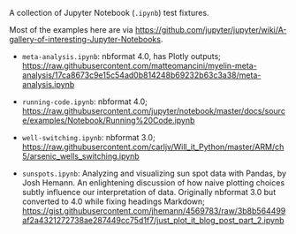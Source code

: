 A collection of Jupyter Notebook (`.ipynb`) test fixtures.

Most of the examples here are via https://github.com/jupyter/jupyter/wiki/A-gallery-of-interesting-Jupyter-Notebooks.

- `meta-analysis.ipynb`: nbformat 4.0, has Plotly outputs; https://raw.githubusercontent.com/matteomancini/myelin-meta-analysis/17ca8673c9e15c54ad0b814248b69232b63c3a38/meta-analysis.ipynb

- `running-code.ipynb`: nbformat 4.0; https://raw.githubusercontent.com/jupyter/notebook/master/docs/source/examples/Notebook/Running%20Code.ipynb

- `well-switching.ipynb`: nbformat 3.0; https://raw.githubusercontent.com/carljv/Will_it_Python/master/ARM/ch5/arsenic_wells_switching.ipynb

- `sunspots.ipynb`: Analyzing and visualizing sun spot data with Pandas, by Josh Hemann. An enlightening discussion of how naive plotting choices subtly influence our interpretation of data. Originally nbformat 3.0 but converted to 4.0 while fixing headings Markdown; https://gist.githubusercontent.com/jhemann/4569783/raw/3b8b564499af2a4321272738ae287449cc75d1f7/just_plot_it_blog_post_part_2.ipynb
